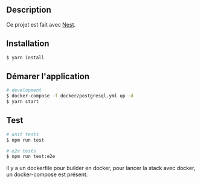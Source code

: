 ## Description

Ce projet est fait avec [Nest](https://github.com/nestjs/nest).

## Installation

```bash
$ yarn install
```

## Démarer l'application

```bash
# development
$ docker-compose -f docker/postgresql.yml up -d
$ yarn start
```

## Test

```bash
# unit tests
$ npm run test

# e2e tests
$ npm run test:e2e
```

Il y a un dockerfile pour builder en docker, pour lancer la stack avec docker, un docker-compose est présent.
